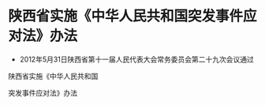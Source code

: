 # 陕西省实施《中华人民共和国突发事件应对法》办法

- 2012年5月31日陕西省第十一届人民代表大会常务委员会第二十九次会议通过

<!-- INFO END -->

陕西省实施《中华人民共和国

突发事件应对法》办法
